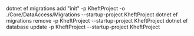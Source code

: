 ﻿dotnet ef migrations add "init" -p KheftProject -o ./Core/DataAccess/Migrations --startup-project KheftProject 
dotnet ef migrations remove -p KheftProject --startup-project KheftProject 
dotnet ef database update -p KheftProject --startup-project KheftProject
